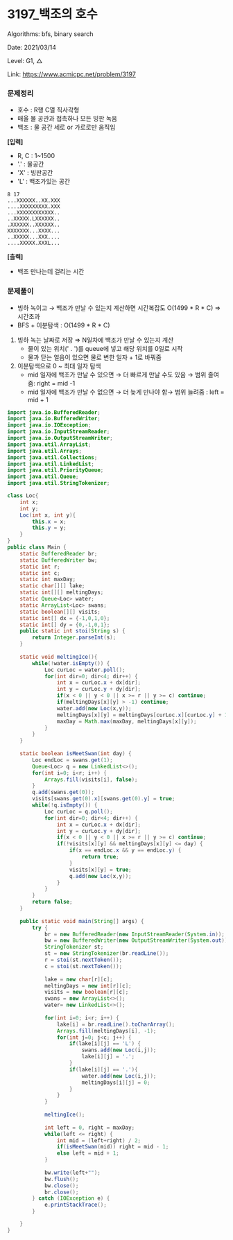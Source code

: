 # 3197_백조의 호수

Algorithms: bfs, binary search

Date: 2021/03/14

Level: G1, △

Link: https://www.acmicpc.net/problem/3197

### 문제정리

- 호수 : R행 C열 직사각형
- 매울 물 공관과 접촉하나 모든 빙판 녹음
- 백조 : 물 공간 세로 or 가로로만 움직임

**[입력]**

- R, C : 1~1500
- '.' : 물공간
- 'X' : 빙판공간
- 'L' : 백조가있는 공간

```
8 17
...XXXXXX..XX.XXX
....XXXXXXXXX.XXX
...XXXXXXXXXXXX..
..XXXXX.LXXXXXX..
.XXXXXX..XXXXXX..
XXXXXXX...XXXX...
..XXXXX...XXX....
....XXXXX.XXXL...
```

**[출력]**

- 백조 만나는데 걸리는 시간

### 문제풀이

- 빙하 녹이고 → 백조가 만날 수 있는지 계산하면 시간복잡도 O(1499 * R * C) ⇒ 시간초과
- BFS + 이분탐색 : O(1499 * R * C)
1. 빙하 녹는 날짜로 저장 ⇒ N일차에 백조가 만날 수 있는지 계산
    - 물이 있는 위치(' . ')를 queue에 넣고 해당 위치를 0일로 시작
    - 물과 닫는 얼음이 있으면 물로 변한 일자 + 1로 바꿔줌
2. 이분탐색으로 0 ~ 최대 일자 탐색
    - mid 일자에 백조가 만날 수 있으면 → 더 빠르게 만날 수도 있음 → 범위 줄여줌: right = mid -1
    - mid 일자에 백조가 만날 수 없으면 → 더 늦게 만나야 함→ 범위 늘려줌 : left = mid + 1

```java
import java.io.BufferedReader;
import java.io.BufferedWriter;
import java.io.IOException;
import java.io.InputStreamReader;
import java.io.OutputStreamWriter;
import java.util.ArrayList;
import java.util.Arrays;
import java.util.Collections;
import java.util.LinkedList;
import java.util.PriorityQueue;
import java.util.Queue;
import java.util.StringTokenizer;

class Loc{
	int x;
	int y;
	Loc(int x, int y){
		this.x = x;
		this.y = y;
	}
}
public class Main {
	static BufferedReader br;
	static BufferedWriter bw;
	static int r;
	static int c;
	static int maxDay;
	static char[][] lake;
	static int[][] meltingDays;
	static Queue<Loc> water;
	static ArrayList<Loc> swans;
	static boolean[][] visits;
	static int[] dx = {-1,0,1,0};
	static int[] dy = {0,-1,0,1};
	public static int stoi(String s) {
		return Integer.parseInt(s);
	}
	
	static void meltingIce(){
		while(!water.isEmpty()) {
			Loc curLoc = water.poll();
			for(int dir=0; dir<4; dir++) {
				int x = curLoc.x + dx[dir];
				int y = curLoc.y + dy[dir];
				if(x < 0 || y < 0 || x >= r || y >= c) continue;
				if(meltingDays[x][y] > -1) continue;
				water.add(new Loc(x,y));
				meltingDays[x][y] = meltingDays[curLoc.x][curLoc.y] + 1;
				maxDay = Math.max(maxDay, meltingDays[x][y]);
			}
		}
	}
	
	static boolean isMeetSwan(int day) {
		Loc endLoc = swans.get(1);
		Queue<Loc> q = new LinkedList<>();
		for(int i=0; i<r; i++) {
			Arrays.fill(visits[i], false);
		}
		q.add(swans.get(0));
		visits[swans.get(0).x][swans.get(0).y] = true;
		while(!q.isEmpty()) {
			Loc curLoc = q.poll();
			for(int dir=0; dir<4; dir++) {
				int x = curLoc.x + dx[dir];
				int y = curLoc.y + dy[dir];
				if(x < 0 || y < 0 || x >= r || y >= c) continue;
				if(!visits[x][y] && meltingDays[x][y] <= day) {
					if(x == endLoc.x && y == endLoc.y) {
						return true;
					}
					visits[x][y] = true;
					q.add(new Loc(x,y));
				}
			}
		}
		return false;
	}
	
	public static void main(String[] args) {
		try {			
			br = new BufferedReader(new InputStreamReader(System.in));
			bw = new BufferedWriter(new OutputStreamWriter(System.out));
			StringTokenizer st;
			st = new StringTokenizer(br.readLine());
			r = stoi(st.nextToken());
			c = stoi(st.nextToken());
				
			lake = new char[r][c];
			meltingDays = new int[r][c];
			visits = new boolean[r][c];
			swans = new ArrayList<>();
			water= new LinkedList<>();
			
			for(int i=0; i<r; i++) {
				lake[i] = br.readLine().toCharArray();
				Arrays.fill(meltingDays[i], -1);
				for(int j=0; j<c; j++) {
					if(lake[i][j] == 'L') {
						swans.add(new Loc(i,j));
						lake[i][j] = '.';
					}
					if(lake[i][j] == '.'){
						water.add(new Loc(i,j));
						meltingDays[i][j] = 0;						
					}
				}
			}
			
			meltingIce();
			
			int left = 0, right = maxDay;
			while(left <= right) {
				int mid = (left+right) / 2;
				if(isMeetSwan(mid)) right = mid - 1;
				else left = mid + 1;
			}
			
			bw.write(left+"");
			bw.flush();
			bw.close();
			br.close();
		} catch (IOException e) {
			e.printStackTrace();
		}

	}
}
```